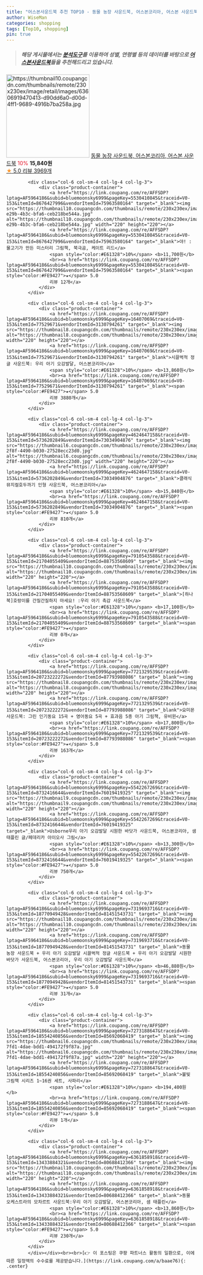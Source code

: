 ```yaml
---
title: "어스본사운드북 추천 TOP10 - 동물 농장 사운드북, 어스본코리아, 어스본 사운드북"
author: WiseMan
categories: shopping
tags: [Top10, shopping]
pin: true
---
```


> ##### 해당 게시물에서는 [**분석도구**](https://itemscout.io/)를 이용하여 **성별**, **연령별** 등의 데이터를 바탕으로 [**어스본사운드북**](https://link.coupang.com/a/baae76)들을 추천해드리고 있습니다.
<div class="container"><div class="row">
            <div class="col-6 col-sm-4 col-lg-4 col-lg-3">
                <div class="product-container">
                    <a href="https://link.coupang.com/re/AFFSDP?lptag=AF5964186&subid=bluemoonsky6999&pageKey=106484880&traceid=V0-153&itemId=321926035&vendorItemId=3788340043" target="_blank"><img src="https://thumbnail10.coupangcdn.com/thumbnails/remote/230x230ex/image/retail/images/63606919470413-d90dd6a0-d00d-4ff1-9689-4916b7ba258a.jpg" alt="https://thumbnail10.coupangcdn.com/thumbnails/remote/230x230ex/image/retail/images/63606919470413-d90dd6a0-d00d-4ff1-9689-4916b7ba258a.jpg" width="220" height="220"></a>
                    <a href="https://link.coupang.com/re/AFFSDP?lptag=AF5964186&subid=bluemoonsky6999&pageKey=106484880&traceid=V0-153&itemId=321926035&vendorItemId=3788340043" target="_blank">동물 농장 사운드북, 어스본코리아, 어스본 사운드북</a>
                    <span style="color:#E61328">10%</span> <b>15,840원</b>
                    <br><a href="https://link.coupang.com/re/AFFSDP?lptag=AF5964186&subid=bluemoonsky6999&pageKey=106484880&traceid=V0-153&itemId=321926035&vendorItemId=3788340043" target="_blank"><span style="color:#FE9427">★</span> 5.0
                    리뷰 3969개</a>
                </div>
            </div>
            
            <div class="col-6 col-sm-4 col-lg-4 col-lg-3">
                <div class="product-container">
                    <a href="https://link.coupang.com/re/AFFSDP?lptag=AF5964186&subid=bluemoonsky6999&pageKey=5530410845&traceid=V0-153&itemId=8676427996&vendorItemId=75963580164" target="_blank"><img src="https://thumbnail10.coupangcdn.com/thumbnails/remote/230x230ex/image/retail/images/2021/05/17/17/9/0ca8daf5-e29b-4b3c-bfa6-ceb218be544a.jpg" alt="https://thumbnail10.coupangcdn.com/thumbnails/remote/230x230ex/image/retail/images/2021/05/17/17/9/0ca8daf5-e29b-4b3c-bfa6-ceb218be544a.jpg" width="220" height="220"></a>
                    <a href="https://link.coupang.com/re/AFFSDP?lptag=AF5964186&subid=bluemoonsky6999&pageKey=5530410845&traceid=V0-153&itemId=8676427996&vendorItemId=75963580164" target="_blank">야! : 물고기가 만든 미스터리 그림책, 북극곰, 케이트 리드</a>
                    <span style="color:#E61328">10%</span> <b>11,700원</b>
                    <br><a href="https://link.coupang.com/re/AFFSDP?lptag=AF5964186&subid=bluemoonsky6999&pageKey=5530410845&traceid=V0-153&itemId=8676427996&vendorItemId=75963580164" target="_blank"><span style="color:#FE9427">★</span> 5.0
                    리뷰 12개</a>
                </div>
            </div>
            
            <div class="col-6 col-sm-4 col-lg-4 col-lg-3">
                <div class="product-container">
                    <a href="https://link.coupang.com/re/AFFSDP?lptag=AF5964186&subid=bluemoonsky6999&pageKey=16407069&traceid=V0-153&itemId=77529671&vendorItemId=3130794261" target="_blank"><img src="https://thumbnail8.coupangcdn.com/thumbnails/remote/230x230ex/image/0820_amir_esrgan_inf80k_batch_1_max3k/73ae/66357e6a5d5b5c50ae5f0d36097b42987506e9d28fd90d8cc8a9e69d5c96.jpg" alt="https://thumbnail8.coupangcdn.com/thumbnails/remote/230x230ex/image/0820_amir_esrgan_inf80k_batch_1_max3k/73ae/66357e6a5d5b5c50ae5f0d36097b42987506e9d28fd90d8cc8a9e69d5c96.jpg" width="220" height="220"></a>
                    <a href="https://link.coupang.com/re/AFFSDP?lptag=AF5964186&subid=bluemoonsky6999&pageKey=16407069&traceid=V0-153&itemId=77529671&vendorItemId=3130794261" target="_blank">시끌벅적 정글 사운드북: 우리 아기 오감발달, 어스본코리아</a>
                    <span style="color:#E61328">10%</span> <b>13,860원</b>
                    <br><a href="https://link.coupang.com/re/AFFSDP?lptag=AF5964186&subid=bluemoonsky6999&pageKey=16407069&traceid=V0-153&itemId=77529671&vendorItemId=3130794261" target="_blank"><span style="color:#FE9427">★</span> 5.0
                    리뷰 3880개</a>
                </div>
            </div>
            
            <div class="col-6 col-sm-4 col-lg-4 col-lg-3">
                <div class="product-container">
                    <a href="https://link.coupang.com/re/AFFSDP?lptag=AF5964186&subid=bluemoonsky6999&pageKey=4624647158&traceid=V0-153&itemId=5736202849&vendorItemId=73034904876" target="_blank"><img src="https://thumbnail6.coupangcdn.com/thumbnails/remote/230x230ex/image/retail/images/2020/12/17/15/2/21e38de1-2f8f-4490-b030-27528ecc23d0.jpg" alt="https://thumbnail6.coupangcdn.com/thumbnails/remote/230x230ex/image/retail/images/2020/12/17/15/2/21e38de1-2f8f-4490-b030-27528ecc23d0.jpg" width="220" height="220"></a>
                    <a href="https://link.coupang.com/re/AFFSDP?lptag=AF5964186&subid=bluemoonsky6999&pageKey=4624647158&traceid=V0-153&itemId=5736202849&vendorItemId=73034904876" target="_blank">클래식 뮤지컬호두까기 인형 사운드북, 어스본코리아</a>
                    <span style="color:#E61328">10%</span> <b>15,840원</b>
                    <br><a href="https://link.coupang.com/re/AFFSDP?lptag=AF5964186&subid=bluemoonsky6999&pageKey=4624647158&traceid=V0-153&itemId=5736202849&vendorItemId=73034904876" target="_blank"><span style="color:#FE9427">★</span> 5.0
                    리뷰 810개</a>
                </div>
            </div>
            
            <div class="col-6 col-sm-4 col-lg-4 col-lg-3">
                <div class="product-container">
                    <a href="https://link.coupang.com/re/AFFSDP?lptag=AF5964186&subid=bluemoonsky6999&pageKey=7910543588&traceid=V0-153&itemId=21704055409&vendorItemId=88753568609" target="_blank"><img src="https://thumbnail10.coupangcdn.com/thumbnails/remote/230x230ex/image/vendor_inventory/83b9/98fcea538ccb84dbf5728e1fcbbe364d6ff972acf5b210dd306fd72dda03.jpg" alt="https://thumbnail10.coupangcdn.com/thumbnails/remote/230x230ex/image/vendor_inventory/83b9/98fcea538ccb84dbf5728e1fcbbe364d6ff972acf5b210dd306fd72dda03.jpg" width="220" height="220"></a>
                    <a href="https://link.coupang.com/re/AFFSDP?lptag=AF5964186&subid=bluemoonsky6999&pageKey=7910543588&traceid=V0-153&itemId=21704055409&vendorItemId=88753568609" target="_blank">[하나북]호랑이를 간질간질하지 마세요! :우리 아기 촉감 사운드북</a>
                    <span style="color:#E61328">10%</span> <b>17,100원</b>
                    <br><a href="https://link.coupang.com/re/AFFSDP?lptag=AF5964186&subid=bluemoonsky6999&pageKey=7910543588&traceid=V0-153&itemId=21704055409&vendorItemId=88753568609" target="_blank"><span style="color:#FE9427">★</span> 
                    리뷰 0개</a>
                </div>
            </div>
            
            <div class="col-6 col-sm-4 col-lg-4 col-lg-3">
                <div class="product-container">
                    <a href="https://link.coupang.com/re/AFFSDP?lptag=AF5964186&subid=bluemoonsky6999&pageKey=7721329539&traceid=V0-153&itemId=20723222272&vendorItemId=87793988086" target="_blank"><img src="https://thumbnail8.coupangcdn.com/thumbnails/remote/230x230ex/image/rs_quotation_api/gebzfm4y/c81f49d8a7b34eb6ad5a71eabe33e64b.jpg" alt="https://thumbnail8.coupangcdn.com/thumbnails/remote/230x230ex/image/rs_quotation_api/gebzfm4y/c81f49d8a7b34eb6ad5a71eabe33e64b.jpg" width="220" height="220"></a>
                    <a href="https://link.coupang.com/re/AFFSDP?lptag=AF5964186&subid=bluemoonsky6999&pageKey=7721329539&traceid=V0-153&itemId=20723222272&vendorItemId=87793988086" target="_blank">요미몬 사운드북: 그린 인기동요 15곡 + 영어동요 5곡 + 효과음 5종 아기 그림책, 유비윈</a>
                    <span style="color:#E61328">10%</span> <b>17,800원</b>
                    <br><a href="https://link.coupang.com/re/AFFSDP?lptag=AF5964186&subid=bluemoonsky6999&pageKey=7721329539&traceid=V0-153&itemId=20723222272&vendorItemId=87793988086" target="_blank"><span style="color:#FE9427">★</span> 5.0
                    리뷰 163개</a>
                </div>
            </div>
            
            <div class="col-6 col-sm-4 col-lg-4 col-lg-3">
                <div class="product-container">
                    <a href="https://link.coupang.com/re/AFFSDP?lptag=AF5964186&subid=bluemoonsky6999&pageKey=5542267269&traceid=V0-153&itemId=8732416644&vendorItemId=76019419325" target="_blank"><img src="https://thumbnail9.coupangcdn.com/thumbnails/remote/230x230ex/image/0820_amir_esrgan_inf80k_batch_3_max3k/04c2/e8cbb6e6049456f4665f773373f376f3a6b62d19ae21e43b2d93364f6621.jpg" alt="https://thumbnail9.coupangcdn.com/thumbnails/remote/230x230ex/image/0820_amir_esrgan_inf80k_batch_3_max3k/04c2/e8cbb6e6049456f4665f773373f376f3a6b62d19ae21e43b2d93364f6621.jpg" width="220" height="220"></a>
                    <a href="https://link.coupang.com/re/AFFSDP?lptag=AF5964186&subid=bluemoonsky6999&pageKey=5542267269&traceid=V0-153&itemId=8732416644&vendorItemId=76019419325" target="_blank">Usborne우리 아기 오감발달 시원한 바닷가 사운드북, 어스본코리아, 샘 태플린 글/페데리카 아이오사 그림</a>
                    <span style="color:#E61328">10%</span> <b>13,300원</b>
                    <br><a href="https://link.coupang.com/re/AFFSDP?lptag=AF5964186&subid=bluemoonsky6999&pageKey=5542267269&traceid=V0-153&itemId=8732416644&vendorItemId=76019419325" target="_blank"><span style="color:#FE9427">★</span> 5.0
                    리뷰 750개</a>
                </div>
            </div>
            
            <div class="col-6 col-sm-4 col-lg-4 col-lg-3">
                <div class="product-container">
                    <a href="https://link.coupang.com/re/AFFSDP?lptag=AF5964186&subid=bluemoonsky6999&pageKey=7319693716&traceid=V0-153&itemId=18770949428&vendorItemId=81451543731" target="_blank"><img src="https://thumbnail10.coupangcdn.com/thumbnails/remote/230x230ex/image/vendor_inventory/2935/8544ee064097983f21f9d6e76d7d9623247380beaadb8c658899628ee96e.png" alt="https://thumbnail10.coupangcdn.com/thumbnails/remote/230x230ex/image/vendor_inventory/2935/8544ee064097983f21f9d6e76d7d9623247380beaadb8c658899628ee96e.png" width="220" height="220"></a>
                    <a href="https://link.coupang.com/re/AFFSDP?lptag=AF5964186&subid=bluemoonsky6999&pageKey=7319693716&traceid=V0-153&itemId=18770949428&vendorItemId=81451543731" target="_blank">동물 농장 사운드북 + 우리 아기 오감발달 시끌벅적 정글 사운드북 + 우리 아기 오감발달 시원한 바닷가 사운드북, 어스본코리아, 우리 아기 오감발달 사운드북</a>
                    <span style="color:#E61328">10%</span> <b>46,880원</b>
                    <br><a href="https://link.coupang.com/re/AFFSDP?lptag=AF5964186&subid=bluemoonsky6999&pageKey=7319693716&traceid=V0-153&itemId=18770949428&vendorItemId=81451543731" target="_blank"><span style="color:#FE9427">★</span> 5.0
                    리뷰 31개</a>
                </div>
            </div>
            
            <div class="col-6 col-sm-4 col-lg-4 col-lg-3">
                <div class="product-container">
                    <a href="https://link.coupang.com/re/AFFSDP?lptag=AF5964186&subid=bluemoonsky6999&pageKey=7273188647&traceid=V0-153&itemId=18554240856&vendorItemId=85692068419" target="_blank"><img src="https://thumbnail6.coupangcdn.com/thumbnails/remote/230x230ex/image/retail/images/2023/04/17/9/8/b688de53-7fd1-4dae-bdd1-494172f9f87a.jpg" alt="https://thumbnail6.coupangcdn.com/thumbnails/remote/230x230ex/image/retail/images/2023/04/17/9/8/b688de53-7fd1-4dae-bdd1-494172f9f87a.jpg" width="220" height="220"></a>
                    <a href="https://link.coupang.com/re/AFFSDP?lptag=AF5964186&subid=bluemoonsky6999&pageKey=7273188647&traceid=V0-153&itemId=18554240856&vendorItemId=85692068419" target="_blank">불빛 그림책 시리즈 1~16권 세트, 사파리</a>
                    <span style="color:#E61328">10%</span> <b>194,400원</b>
                    <br><a href="https://link.coupang.com/re/AFFSDP?lptag=AF5964186&subid=bluemoonsky6999&pageKey=7273188647&traceid=V0-153&itemId=18554240856&vendorItemId=85692068419" target="_blank"><span style="color:#FE9427">★</span> 5.0
                    리뷰 1개</a>
                </div>
            </div>
            
            <div class="col-6 col-sm-4 col-lg-4 col-lg-3">
                <div class="product-container">
                    <a href="https://link.coupang.com/re/AFFSDP?lptag=AF5964186&subid=bluemoonsky6999&pageKey=6361858918&traceid=V0-153&itemId=13433884321&vendorItemId=80688412366" target="_blank"><img src="https://thumbnail10.coupangcdn.com/thumbnails/remote/230x230ex/image/rs_quotation_api/i7bxsoxt/141523e3ee8849408dd853f34115a9ec.jpg" alt="https://thumbnail10.coupangcdn.com/thumbnails/remote/230x230ex/image/rs_quotation_api/i7bxsoxt/141523e3ee8849408dd853f34115a9ec.jpg" width="220" height="220"></a>
                    <a href="https://link.coupang.com/re/AFFSDP?lptag=AF5964186&subid=bluemoonsky6999&pageKey=6361858918&traceid=V0-153&itemId=13433884321&vendorItemId=80688412366" target="_blank">동물 오케스트라의 모차르트 사운드북:우리 아기 오감발달, 어스본코리아, 샘 태플린</a>
                    <span style="color:#E61328">10%</span> <b>13,860원</b>
                    <br><a href="https://link.coupang.com/re/AFFSDP?lptag=AF5964186&subid=bluemoonsky6999&pageKey=6361858918&traceid=V0-153&itemId=13433884321&vendorItemId=80688412366" target="_blank"><span style="color:#FE9427">★</span> 5.0
                    리뷰 230개</a>
                </div>
            </div>
            </div></div><br><br>[👉 이 포스팅은 쿠팡 파트너스 활동의 일환으로, 이에 따른 일정액의 수수료를 제공받습니다.](https://link.coupang.com/a/baae76){: .center}